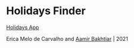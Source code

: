 # Holidays Finder

[Holidays App](https://safe-woodland-26854.herokuapp.com/)

Erica Melo de Carvalho and [Aamir Bakhtiar](https://github.com/M-AamirBakhtiar) | 2021

